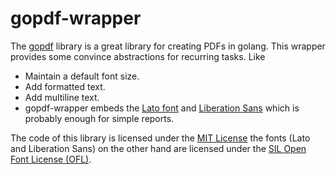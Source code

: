 # gopdf-wrapper

The [gopdf](https://github.com/signintech/gopdf) library is a great library for creating PDFs in golang. This wrapper provides some convince abstractions for recurring tasks. Like

- Maintain a default font size.
- Add formatted text.
- Add multiline text.
- gopdf-wrapper embeds the [Lato font](https://www.latofonts.com/) and [Liberation Sans](https://github.com/liberationfonts/liberation-fonts) which is probably enough for simple reports.

The code of this library is licensed under the [MIT License]() the fonts (Lato and Liberation Sans) on the other hand are licensed under the [SIL Open Font License (OFL)](http://scripts.sil.org/cms/scripts/page.php?site_id=nrsi&id=OFL). 
